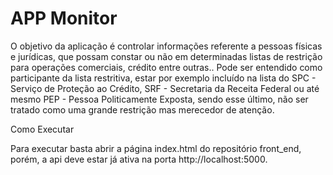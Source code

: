 # APP Monitor

O objetivo da aplicação é controlar informações referente a pessoas físicas e jurídicas, que possam constar ou não em determinadas listas de restrição para operações comerciais, crédito entre outras..
Pode ser entendido como participante da lista restritiva, estar por exemplo incluído na lista do SPC - Serviço de Proteção ao Crédito, SRF - Secretaria da Receita Federal ou até mesmo PEP - Pessoa Politicamente Exposta, sendo esse último, não ser tratado como uma grande restrição mas merecedor de atenção.


Como Executar

Para executar basta abrir a página index.html do repositório front_end, porém, a api deve estar já ativa na porta  http://localhost:5000.